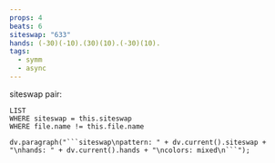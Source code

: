 ```yaml
---
props: 4
beats: 6
siteswap: "633"
hands: (-30)(-10).(30)(10).(-30)(10).
tags:
  - symm
  - async
---
```


siteswap pair:
```dataview
LIST
WHERE siteswap = this.siteswap
WHERE file.name != this.file.name
```
```dataviewjs
dv.paragraph("```siteswap\npattern: " + dv.current().siteswap + "\nhands: " + dv.current().hands + "\ncolors: mixed\n```");
```
